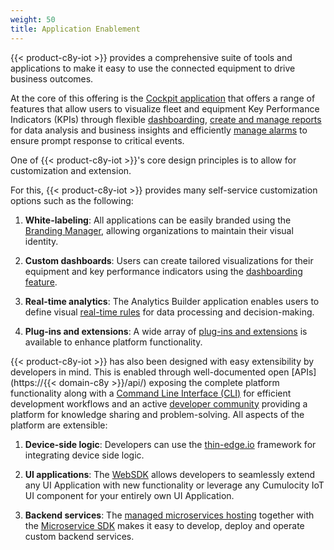 ```yaml
---
weight: 50
title: Application Enablement
---
```


{{< product-c8y-iot >}} provides a comprehensive suite of tools and applications to make it easy to use the connected equipment to drive business outcomes.

At the core of this offering is the [Cockpit application](/cockpit/cockpit-introduction/) that offers a range of features that allow users to visualize fleet and equipment Key Performance Indicators (KPIs) through flexible [dashboarding](/cockpit/working-with-dashboards/), [create and manage reports](/cockpit/working-with-reports/) for data analysis and business insights and efficiently [manage alarms](/cockpit/alarms/) to ensure prompt response to critical events.

One of {{< product-c8y-iot >}}'s core design principles is to allow for customization and extension.

For this, {{< product-c8y-iot >}} provides many self-service customization options such as the following:

1. **White-labeling**: All applications can be easily branded using the [Branding Manager](/enterprise-tenant/customization/#branding), allowing organizations to maintain their visual identity.
    
2. **Custom dashboards**: Users can create tailored visualizations for their equipment and key performance indicators using the [dashboarding feature](/cockpit/working-with-dashboards/).
    
3. **Real-time analytics**: The Analytics Builder application enables users to define visual [real-time rules](/streaming-analytics/analytics-builder/#using-the-model-editor) for data processing and decision-making.
    
4. **Plug-ins and extensions**: A wide array of [plug-ins and extensions](/standard-tenant/ecosystem/#extensions) is available to enhance platform functionality.
    

{{< product-c8y-iot >}} has also been designed with easy extensibility by developers in mind. This is enabled through well-documented open [APIs](https://{{< domain-c8y >}}/api/) exposing the complete platform functionality along with a [Command Line Interface (CLI)](https://goc8ycli.netlify.app/docs/introduction/) for efficient development workflows and an active [developer community](https://tech.forums.softwareag.com/tag/Cumulocity-IoT) providing a platform for knowledge sharing and problem-solving. All aspects of the platform are extensible:

1. **Device-side logic**: Developers can use the [thin-edge.io](/welcome-developers/developer-topics/#:~:text=Device%20integration%20using%20thin%2Dedge.io) framework for integrating device side logic.
    
2. **UI applications**: The [WebSDK](/web/) allows developers to seamlessly extend any UI Application with new functionality or leverage any Cumulocity IoT UI component for your entirely own UI Application.
    
3. **Backend services**: The [managed microservices hosting](/standard-tenant/ecosystem/#custom-microservices) together with the [Microservice SDK](/microservice-sdk/microservice-sdk-introduction) makes it easy to develop, deploy and operate custom backend services.
